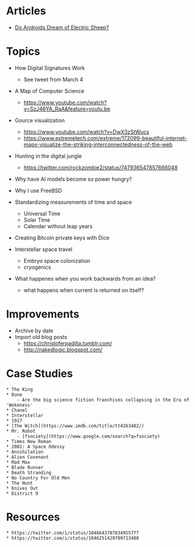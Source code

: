 
# Articles

* [Do Androids Dream of Electric Sheep?](https://en.wikipedia.org/wiki/Do_Androids_Dream_of_Electric_Sheep%3F)

# Topics

* How Digital Signatures Work
    - See tweet from March 4
* A Map of Computer Science
    - https://www.youtube.com/watch?v=SzJ46YA_RaA&feature=youtu.be
* Gource visualization
    - https://www.youtube.com/watch?v=DwX3zStWucs
    - https://www.extremetech.com/extreme/172099-beautiful-internet-maps-visualize-the-striking-interconnectedness-of-the-web
* Hunting in the digital jungle
    - https://twitter.com/rockzombie2/status/747936547857666048
* Why have AI models become so power hungry?
* Why I use FreeBSD

* Standardizing measurements of time and space
    - Universal Time
    - Solar Time
    - Calendar without leap years

* Creating Bitcoin private keys with Dice

* Interstellar space travel
    - Embryo space colonization
    - cryogenics


* What happenes when you work backwards from an idea?
    - what happens when current is returned on itself?

# Improvements

* Archive by date
* Import old blog posts
  - https://christoferpadilla.tumblr.com/
  - http://nakedlogic.blogspot.com/

# Case Studies

    * The King
    * Dune
        - Are the big science fiction franchises collapsing in the Era of 'Wokeness'
    * Chanel
    * Interstellar
    * 1917
    * [The Witch](https://www.imdb.com/title/tt4263482/)
    * Mr. Robot
        - [fsociety](https://www.google.com/search?q=fsociety)
    * Times New Roman
    * 2001: A Space Odessy
    * Annihilation
    * Alien Covenant
    * Mad Max
    * Blade Runner
    * Death Stranding
    * No Country For Old Men
    * The Hunt
    * Knives Out
    * District 9



# Resources
    * https://twitter.com/i/status/1046643787034955777
    * https://twitter.com/i/status/1046251429709713408

